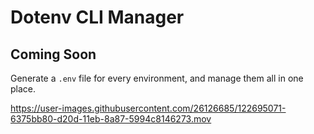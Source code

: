 # Dotenv CLI Manager

## Coming Soon

Generate a `.env` file for every environment, and manage them all in one place.

https://user-images.githubusercontent.com/26126685/122695071-6375bb80-d20d-11eb-8a87-5994c8146273.mov

